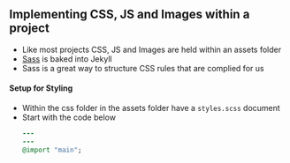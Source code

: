 ## Implementing CSS, JS and Images within a project
- Like most projects CSS, JS and Images are held within an assets folder
- [Sass](https://sass-lang.com/) is baked into Jekyll
- Sass is a great way to structure CSS rules that are complied for us

#### Setup for Styling 
- Within the css folder in the assets folder have a `styles.scss` document
- Start with the code below
    ```Ruby
    ---
    ---
    @import "main";
    ```
